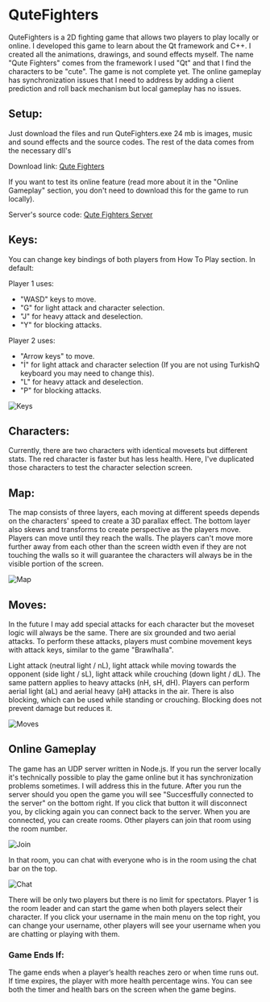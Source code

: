 # QuteFighters
QuteFighters is a 2D fighting game that allows two players to play locally or online. I developed this game to learn about the Qt framework and C++. I created all the animations, drawings, and sound effects myself. The name "Qute Fighters" comes from the framework I used "Qt" and that I find the characters to be "cute". The game is not complete yet. The online gameplay has synchronization issues that I need to address by adding a client prediction and roll back mechanism but local gameplay has no issues.

## Setup:
Just download the files and run QuteFighters.exe
24 mb is images, music and sound effects and the source codes. The rest of the data comes from the necessary dll's

Download link: <a href="https://drive.google.com/file/d/1b0k6kSXr2B9gMp1BpQbtFE4w8c1IBZUX/view?usp=sharing">Qute Fighters</a>

If you want to test its online feature (read more about it in the "Online Gameplay" section, you don't need to download this for the game to run locally). 

Server's source code: <a href="https://github.com/ugurozdemir97/Qute-Fighters-Server">Qute Fighters Server</a> 

## Keys:
You can change key bindings of both players from How To Play section. In default:

Player 1 uses:
<ul>
  <li>"WASD" keys to move.</li>
  <li>"G" for light attack and character selection.</li>
  <li>"J" for heavy attack and deselection.</li>
  <li>"Y" for blocking attacks.</li>
</ul>  
  
Player 2 uses:
<ul>
  <li>"Arrow keys" to move.</li>
  <li>"İ" for light attack and character selection (If you are not using TurkishQ keyboard you may need to change this).</li>
  <li>"L" for heavy attack and deselection.</li>
  <li>"P" for blocking attacks.</li>
</ul>  

![Keys](https://github.com/ugurozdemir97/QuteFighters-v0.2/assets/64408736/f7b50624-bf49-4a98-9f6f-b1ba8dfcd2fe)
  
## Characters:
Currently, there are two characters with identical movesets but different stats. The red character is faster but has less health. Here, I've duplicated those characters to test the character selection screen.

## Map:
The map consists of three layers, each moving at different speeds depends on the characters' speed to create a 3D parallax effect. The bottom layer also skews and transforms to create perspective as the players move. Players can move until they reach the walls. The players can't move more further away from each other than the screen width even if they are not touching the walls so it will guarantee the characters will always be in the visible portion of the screen.

![Map](https://github.com/ugurozdemir97/QuteFighters-v0.2/assets/64408736/a2d6d6c0-b316-448b-a92c-80631db1c818)

## Moves:
In the future I may add special attacks for each character but the moveset logic will always be the same. There are six grounded and two aerial attacks. To perform these attacks, players must combine movement keys with attack keys, similar to the game "Brawlhalla".

Light attack (neutral light / nL), light attack while moving towards the opponent (side light / sL), light attack while crouching (down light / dL).
The same pattern applies to heavy attacks (nH, sH, dH).
Players can perform aerial light (aL) and aerial heavy (aH) attacks in the air.
There is also blocking, which can be used while standing or crouching. Blocking does not prevent damage but reduces it.

![Moves](https://github.com/ugurozdemir97/QuteFighters-v0.2/assets/64408736/b460bbf2-17ef-4e0b-9bce-78f3ecd48a46)

## Online Gameplay
The game has an UDP server written in Node.js. If you run the server locally it's technically possible to play the game online but it has synchronization problems sometimes. I will address this in the future.
After you run the server should you open the game you will see "Succesffully connected to the server" on the bottom right. If you click that button it will disconnect you, by clicking again you can connect back to the server. When you are connected, you can create rooms. Other players can join that room using the room number. 

![Join](https://github.com/ugurozdemir97/QuteFighters-v0.2/assets/64408736/ea0174ee-e628-4d8e-a4d5-92cca96e8694)

In that room, you can chat with everyone who is in the room using the chat bar on the top. 

![Chat](https://github.com/ugurozdemir97/QuteFighters-v0.2/assets/64408736/25b1a5ac-96e7-43a8-b6e1-cf9cf46fdfd9)

There will be only two players but there is no limit for spectators. Player 1 is the room leader and can start the game when both players select their character. If you click your username in the main menu on the top right, you can change your username, other players will see your username when you are chatting or playing with them.

### Game Ends If:
The game ends when a player’s health reaches zero or when time runs out. If time expires, the player with more health percentage wins. You can see both the timer and health bars on the screen when the game begins.

